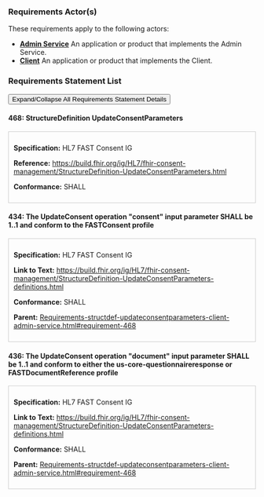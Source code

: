 
### Requirements Actor(s)

<p>These requirements apply to the following actors: </p>
<ul>
<li><b><a href="ActorDefinition-admin-service.html">Admin Service</a></b>&nbsp;An application or product that implements the Admin Service.</li>
<li><b><a href="ActorDefinition-client.html">Client</a></b>&nbsp;An application or product that implements the Client.</li>
</ul>

### Requirements Statement List

<p>
<button class="btn btn-info btn-lg btn-block" type="button" title="Click to Expand/Collapse All Requirements Statement Details" data-toggle="collapse" data-target="#req-468detail,#req-434detail,#req-436detail" aria-expanded="false">Expand/Collapse All Requirements Statement Details</button>
</p>

#### <a id="requirement-468" title="Click to Open or Close Details" data-toggle="collapse" data-target="#req-468detail" aria-expanded="false">468:&nbsp;StructureDefinition UpdateConsentParameters</a>

<div class="collapse" id="req-468detail">
<div class="card card-body" style="border:1px solid;border-color:#cccccc;padding:10px" markdown="1">
<p>
<b>Specification:</b>&nbsp;HL7 FAST Consent IG
</p>
<p>
<b>Reference:</b>&nbsp;<a href="https://build.fhir.org/ig/HL7/fhir-consent-management/StructureDefinition-UpdateConsentParameters.html">https://build.fhir.org/ig/HL7/fhir-consent-management/StructureDefinition-UpdateConsentParameters.html</a>
</p>
<p><b>Conformance:</b>&nbsp;SHALL</p>
</div>
</div>

#### <a id="requirement-434" title="Click to Open or Close Details" data-toggle="collapse" data-target="#req-434detail" aria-expanded="false">434:&nbsp;The UpdateConsent operation "consent" input parameter SHALL be 1..1 and conform to the FASTConsent profile</a>

<div class="collapse" id="req-434detail">
<div class="card card-body" style="border:1px solid;border-color:#cccccc;padding:10px" markdown="1">
<p>
<b>Specification:</b>&nbsp;HL7 FAST Consent IG
</p>
<p>
<b>Link to Text:</b>&nbsp;<a href="https://build.fhir.org/ig/HL7/fhir-consent-management/StructureDefinition-UpdateConsentParameters-definitions.html#Parameters.parameter:consent">https://build.fhir.org/ig/HL7/fhir-consent-management/StructureDefinition-UpdateConsentParameters-definitions.html</a>
</p>
<p><b>Conformance:</b>&nbsp;SHALL</p>
<p>
<b>Parent:</b>&nbsp;<a href="Requirements-structdef-updateconsentparameters-client-admin-service.html#requirement-468">Requirements-structdef-updateconsentparameters-client-admin-service.html#requirement-468</a>
</p>
</div>
</div>

#### <a id="requirement-436" title="Click to Open or Close Details" data-toggle="collapse" data-target="#req-436detail" aria-expanded="false">436:&nbsp;The UpdateConsent operation "document" input parameter SHALL be 1..1 and conform to either the us-core-questionnaireresponse or FASTDocumentReference profile</a>

<div class="collapse" id="req-436detail">
<div class="card card-body" style="border:1px solid;border-color:#cccccc;padding:10px" markdown="1">
<p>
<b>Specification:</b>&nbsp;HL7 FAST Consent IG
</p>
<p>
<b>Link to Text:</b>&nbsp;<a href="https://build.fhir.org/ig/HL7/fhir-consent-management/StructureDefinition-UpdateConsentParameters-definitions.html#Parameters.parameter:document">https://build.fhir.org/ig/HL7/fhir-consent-management/StructureDefinition-UpdateConsentParameters-definitions.html</a>
</p>
<p><b>Conformance:</b>&nbsp;SHALL</p>
<p>
<b>Parent:</b>&nbsp;<a href="Requirements-structdef-updateconsentparameters-client-admin-service.html#requirement-468">Requirements-structdef-updateconsentparameters-client-admin-service.html#requirement-468</a>
</p>
</div>
</div>


<br/>
